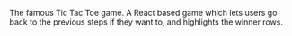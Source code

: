The famous Tic Tac Toe game. A React based game which lets users go back to the previous steps if they want to, and highlights the winner rows.
